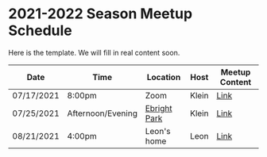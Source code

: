 # 2021-2022 Season Meetup Schedule

Here is the template. We will fill in real content soon.

| Date | Time | Location | Host | Meetup Content | 
|---|---|---|---|---|
| 07/17/2021 | 8:00pm | Zoom | Klein | [Link](./meetups/2021-07-17-meetup-00.md)|
| 07/25/2021 | Afternoon/Evening | [Ebright Park](https://goo.gl/maps/Aoz1ueJisBL7HM9A6) | Klein | [Link](./meetups/2021-07-25-meetup-01.md)|
| 08/21/2021 | 4:00pm | Leon's home | Leon | [Link](./meetups/2021-08-21-meetup-02.md)|


